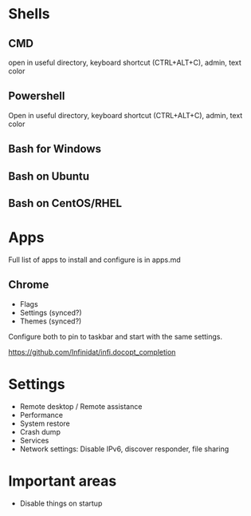 
# Shells

## CMD
 open in useful directory, keyboard shortcut (CTRL+ALT+C), admin, text color

## Powershell
Open in useful directory, keyboard shortcut (CTRL+ALT+C), admin, text color

## Bash for Windows

## Bash on Ubuntu

## Bash on CentOS/RHEL


# Apps
Full list of apps to install and configure is in apps.md

## Chrome
* Flags
* Settings (synced?)
* Themes (synced?)

Configure both to pin to taskbar and start with the same settings.

https://github.com/Infinidat/infi.docopt_completion


# Settings
* Remote desktop / Remote assistance
* Performance
* System restore
* Crash dump
* Services
* Network settings: Disable IPv6, discover responder, file sharing


# Important areas
* Disable things on startup